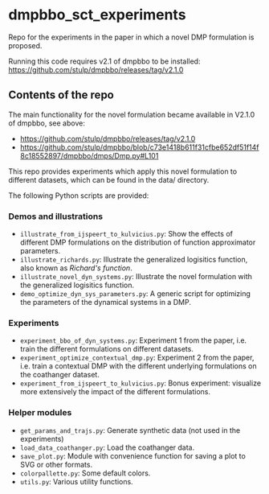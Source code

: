 # dmpbbo_sct_experiments

Repo for the experiments in the paper in which a novel DMP formulation is proposed. 

Running this code requires v2.1 of dmpbbo to be installed: https://github.com/stulp/dmpbbo/releases/tag/v2.1.0

## Contents of the repo

The main functionality for the novel formulation became available in V2.1.0 of dmpbbo, see above:
* https://github.com/stulp/dmpbbo/releases/tag/v2.1.0
* https://github.com/stulp/dmpbbo/blob/c73e1418b611f31cfbe652df51f14f8c18552897/dmpbbo/dmps/Dmp.py#L101

This repo provides experiments which apply this novel formulation to different datasets, which can be found in the data/ directory.

The following Python scripts are provided:

### Demos and illustrations

* `illustrate_from_ijspeert_to_kulvicius.py`: Show the effects of different DMP formulations on the distribution of function approximator parameters.
* `illustrate_richards.py`: Illustrate the  generalized logisitics function, also known as _Richard's function_.
* `illustrate_novel_dyn_systems.py`: Illustrate the novel formulation with the generalized logisitics function. 
* `demo_optimize_dyn_sys_parameters.py`: A generic script for optimizing the parameters of the dynamical systems in a DMP.

### Experiments

* `experiment_bbo_of_dyn_systems.py`: Experiment 1 from the paper, i.e. train the different formulations on different datasets. 
* `experiment_optimize_contextual_dmp.py`: Experiment 2 from the paper, i.e. train a contextual DMP with the different underlying formulations on the coathanger dataset. 
* `experiment_from_ijspeert_to_kulvicius.py`: Bonus experiment: visualize more extensively the impact of the different formulations.

### Helper modules

* `get_params_and_trajs.py`: Generate synthetic data (not used in the experiments)  
* `load_data_coathanger.py`: Load the coathanger data.
* `save_plot.py`: Module with convenience function for saving a plot to SVG or other formats. 
* `colorpallette.py`: Some default colors.
* `utils.py`: Various utility functions.

